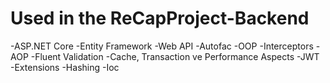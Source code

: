 # Used in the ReCapProject-Backend
-ASP.NET Core
-Entity Framework
-Web API
-Autofac
-OOP
-Interceptors
-AOP
-Fluent Validation
-Cache, Transaction ve Performance Aspects
-JWT
-Extensions
-Hashing
-Ioc


	
